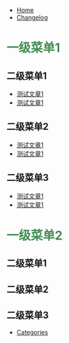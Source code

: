 <!--
 * @version: 0.0.1
 * @Author: lixingjuan <xingjuan.li@hand-china.com>
 * @Date: 2020-02-28 10:57:23
 * @copyright: Copyright (c) 2019, Hand
 -->
* [Home](/[hexo-theme-book-demo](http://localhost:4000/Blog/))
* [Changelog](/hexo-theme-book-demo/changelog)

<h1 style="color:#448d55;">一级菜单1</h1>

## 二级菜单1

* [测试文章1](/demo1/二级菜单1/test1)
* [测试文章1](/demo1/二级菜单1/test2)
  
## 二级菜单2

* [测试文章1](/demo1/二级菜单1/test1)
* [测试文章1](/demo1/二级菜单1/test2)
  
## 二级菜单3

* [测试文章1](/demo1/二级菜单1/test1)
* [测试文章1](/demo1/二级菜单1/test2)

<h1 style="color:#448d55;">一级菜单2</h1>


## 二级菜单1
## 二级菜单2
## 二级菜单3

* [Categories](/hexo-theme-book-demo/test/hexo-unit-test/categories)



